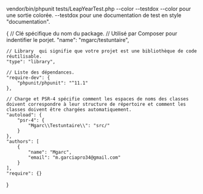vendor/bin/phpunit tests/LeapYearTest.php --color --testdox
--color pour une sortie colorée.
--testdox pour une documentation de test en style "documentation".

{
    // Clé spécifique du nom du package.
    // Utilisé par Composer pour indentifier le porjet.
    "name": "mgarc/testuntaire",

    // Library  qui signifie que votre projet est une bibliothèque de code réutilisable.
    "type": "library",

    // Liste des dépendances.
    "require-dev": {
        "phpunit/phpunit": "^11.1"
    },

    // Charge et PSR-4 spécifie comment les espaces de noms des classes doivent correspondre à leur structure de répertoire et comment les classes doivent être chargées automatiquement.
    "autoload": {
        "psr-4": {
            "Mgarc\\Testuntaire\\": "src/"
        }
    },
    "authors": [
        {
            "name": "Mgarc",
            "email": "m.garciapro34@gmail.com"
        }
    ],
    "require": {}
}
